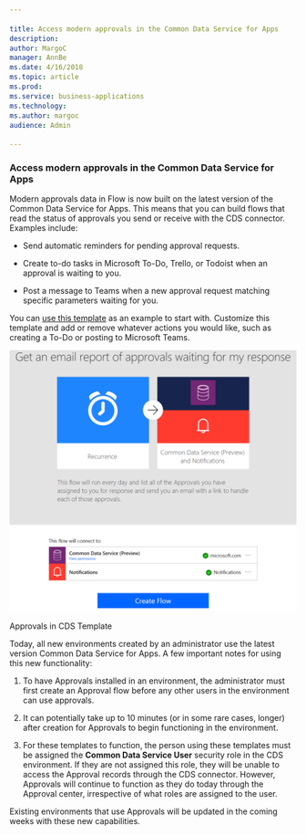 ```yaml
---

title: Access modern approvals in the Common Data Service for Apps
description: 
author: MargoC
manager: AnnBe
ms.date: 4/16/2018
ms.topic: article
ms.prod: 
ms.service: business-applications
ms.technology: 
ms.author: margoc
audience: Admin

---
```

### Access modern approvals in the Common Data Service for Apps



Modern approvals data in Flow is now built on the latest version of the Common
Data Service for Apps. This means that you can build flows that read the status
of approvals you send or receive with the CDS connector. Examples include:

-   Send automatic reminders for pending approval requests.

-   Create to-do tasks in Microsoft To-Do, Trello, or Todoist when an approval
    is waiting to you.

-   Post a message to Teams when a new approval request matching specific
    parameters waiting for you.

You can [use this
template](https://flow.microsoft.com/galleries/public/templates/33d7ad77f610418d8cf3d61fe39fd507/get-an-email-report-of-approvals-waiting-for-my-response/)
as an example to start with. Customize this template and add or remove whatever
actions you would like, such as creating a To-Do or posting to Microsoft Teams.



![](media/access-modern-approvals-in-the-common-data-service-for-apps-1.png "")
<!-- Picture 2 -->


Approvals in CDS Template

Today, all new environments created by an administrator use the latest version
Common Data Service for Apps. A few important notes for using this new
functionality:

1.  To have Approvals installed in an environment, the administrator must first
    create an Approval flow before any other users in the environment can use
    approvals.

2.  It can potentially take up to 10 minutes (or in some rare cases, longer)
    after creation for Approvals to begin functioning in the environment.

3.  For these templates to function, the person using these templates must be
    assigned the **Common Data Service User** security role in the CDS
    environment. If they are not assigned this role, they will be unable to
    access the Approval records through the CDS connector. However, Approvals
    will continue to function as they do today through the Approval center,
    irrespective of what roles are assigned to the user.

Existing environments that use Approvals will be updated in the coming weeks
with these new capabilities.
